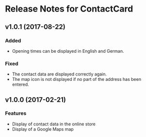 # Release Notes for ContactCard

## v1.0.1 (2017-08-22)

### Added

- Opening times can be displayed in English and German.

### Fixed

- The contact data are displayed correctly again.
- The map icon is not displayed if no part of the address has been entered.

## v1.0.0 (2017-02-21)

### Features

- Display of contact data in the online store
- Display of a Google Maps map